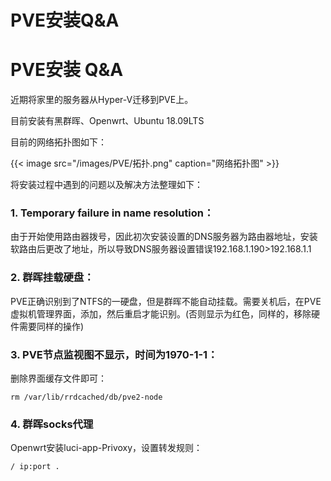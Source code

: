 # PVE安装Q&A


# PVE安装 Q&A

   近期将家里的服务器从Hyper-V迁移到PVE上。

   目前安装有黑群晖、Openwrt、Ubuntu 18.09LTS

   目前的网络拓扑图如下：

   {{< image src="/images/PVE/拓扑.png" caption="网络拓扑图" >}} 

   将安装过程中遇到的问题以及解决方法整理如下：

### 1. Temporary failure in name resolution：

   由于开始使用路由器拨号，因此初次安装设置的DNS服务器为路由器地址，安装软路由后更改了地址，所以导致DNS服务器设置错误192.168.1.190>192.168.1.1

### 2. 群晖挂载硬盘：

   PVE正确识别到了NTFS的一硬盘，但是群晖不能自动挂载。需要关机后，在PVE虚拟机管理界面，添加，然后重启才能识别。(否则显示为红色，同样的，移除硬件需要同样的操作)

### 3. PVE节点监视图不显示，时间为1970-1-1：

   删除界面缓存文件即可：

   ```Shell
   rm /var/lib/rrdcached/db/pve2-node
   ```

### 4. 群晖socks代理

   Openwrt安装luci-app-Privoxy，设置转发规则：

   ```Shell
   / ip:port .
   ```
